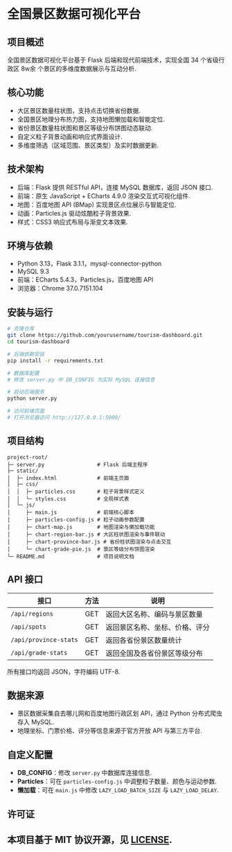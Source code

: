 # 全国景区数据可视化平台

## 项目概述  
全国景区数据可视化平台基于 Flask 后端和现代前端技术，实现全国 34 个省级行政区 8w余 个景区的多维度数据展示与互动分析.  

## 核心功能  
- 大区景区数量柱状图，支持点击切换省份数据.  
- 全国景区地理分布热力图，支持地图懒加载和智能定位.  
- 省份景区数量柱状图和景区等级分布饼图动态联动.  
- 自定义粒子背景动画和响应式界面设计.  
- 多维度筛选（区域范围、景区类型）及实时数据更新.  

## 技术架构  
- 后端：Flask 提供 RESTful API，连接 MySQL 数据库，返回 JSON 接口.  
- 前端：原生 JavaScript + ECharts 4.9.0 渲染交互式可视化组件.  
- 地图：百度地图 API (BMap) 实现景区点位展示与智能定位.  
- 动画：Particles.js 驱动炫酷粒子背景效果.  
- 样式：CSS3 响应式布局与渐变文本效果.  

## 环境与依赖  
- Python 3.13，Flask 3.1.1，mysql-connector-python  
- MySQL 9.3  
- 前端：ECharts 5.4.3，Particles.js，百度地图 API  
- 浏览器：Chrome 37.0.7151.104  

## 安装与运行  

```bash
# 克隆仓库
git clone https://github.com/yourusername/tourism-dashboard.git  
cd tourism-dashboard  

# 后端依赖安装
pip install -r requirements.txt  

# 数据库配置
# 修改 server.py 中 DB_CONFIG 为实际 MySQL 连接信息

# 启动后端服务
python server.py  

# 访问前端页面
# 打开浏览器访问 http://127.0.0.1:5000/  
```

## 项目结构  

```
project-root/
├─ server.py                 # Flask 后端主程序
├─ static/                   
│  ├─ index.html             # 前端主页面
│  ├─ css/                   
│  │  ├─ particles.css       # 粒子背景样式定义
│  │  └─ styles.css          # 全局样式表
│  └─ js/                    
│     ├─ main.js             # 前端核心脚本
│     ├─ particles-config.js # 粒子动画参数配置
│     ├─ chart-map.js        # 地图渲染与懒加载功能
│     ├─ chart-region-bar.js # 大区柱状图渲染与事件联动
│     ├─ chart-province-bar.js # 省份柱状图渲染与点击交互
│     └─ chart-grade-pie.js  # 景区等级分布饼图渲染
└─ README.md                 # 项目说明文档  
```

## API 接口  

| 接口                   | 方法  | 说明                             |
|-----------------------|------|----------------------------------|
| `/api/regions`        | GET  | 返回大区名称、编码与景区数量     |
| `/api/spots`          | GET  | 返回景区名称、坐标、价格、评分   |
| `/api/province-stats` | GET  | 返回各省份景区数量统计           |
| `/api/grade-stats`    | GET  | 返回全国及各省份景区等级分布     |

所有接口均返回 JSON，字符编码 UTF-8.  

## 数据来源  
- 景区数据采集自去哪儿网和百度地图行政区划 API，通过 Python 分布式爬虫存入 MySQL.  
- 地理坐标、门票价格、评分等信息来源于官方开放 API 与第三方平台.  

## 自定义配置  
- **DB_CONFIG**：修改 `server.py` 中数据库连接信息.  
- **Particles**：可在 `particles-config.js` 中调整粒子数量、颜色与运动参数.  
- **懒加载**：可在 `main.js` 中修改 `LAZY_LOAD_BATCH_SIZE` 与 `LAZY_LOAD_DELAY`.  

## 许可证  
本项目基于 MIT 协议开源，见 [LICENSE](LICENSE).  
---
